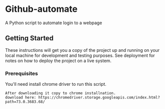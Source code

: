 # Github-automate

A Python script to automate login to a webpage

## Getting Started

These instructions will get you a copy of the project up and running on your local machine for development and testing purposes. See deployment for notes on how to deploy the project on a live system.

### Prerequisites

You'll need install chrome driver to run this script.
```
After downloading it copy to chrome installnation.
download here: https://chromedriver.storage.googleapis.com/index.html?path=73.0.3683.68/ 
```
